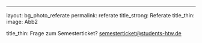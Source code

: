 ---
layout: bg_photo_referate
permalink: referate
title_strong: Referate
title_thin: 
image: Abb2


title_thin: Frage zum Semesterticket? semesterticket@students-htw.de